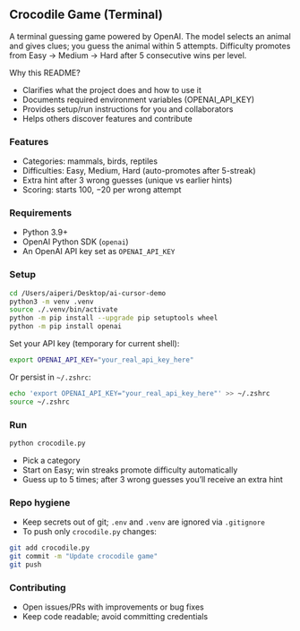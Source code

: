 ## Crocodile Game (Terminal)

A terminal guessing game powered by OpenAI. The model selects an animal and gives clues; you guess the animal within 5 attempts. Difficulty promotes from Easy → Medium → Hard after 5 consecutive wins per level.

Why this README?
- Clarifies what the project does and how to use it
- Documents required environment variables (OPENAI_API_KEY)
- Provides setup/run instructions for you and collaborators
- Helps others discover features and contribute

### Features
- Categories: mammals, birds, reptiles
- Difficulties: Easy, Medium, Hard (auto-promotes after 5-streak)
- Extra hint after 3 wrong guesses (unique vs earlier hints)
- Scoring: starts 100, −20 per wrong attempt

### Requirements
- Python 3.9+
- OpenAI Python SDK (`openai`)
- An OpenAI API key set as `OPENAI_API_KEY`

### Setup
```bash
cd /Users/aiperi/Desktop/ai-cursor-demo
python3 -m venv .venv
source ./.venv/bin/activate
python -m pip install --upgrade pip setuptools wheel
python -m pip install openai
```

Set your API key (temporary for current shell):
```bash
export OPENAI_API_KEY="your_real_api_key_here"
```
Or persist in `~/.zshrc`:
```bash
echo 'export OPENAI_API_KEY="your_real_api_key_here"' >> ~/.zshrc
source ~/.zshrc
```

### Run
```bash
python crocodile.py
```
- Pick a category
- Start on Easy; win streaks promote difficulty automatically
- Guess up to 5 times; after 3 wrong guesses you’ll receive an extra hint

### Repo hygiene
- Keep secrets out of git; `.env` and `.venv` are ignored via `.gitignore`
- To push only `crocodile.py` changes:
```bash
git add crocodile.py
git commit -m "Update crocodile game"
git push
```

### Contributing
- Open issues/PRs with improvements or bug fixes
- Keep code readable; avoid committing credentials



